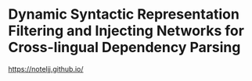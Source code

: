 # **Dynamic Syntactic Representation Filtering and Injecting Networks for Cross-lingual Dependency Parsing**
https://noteljj.github.io/
